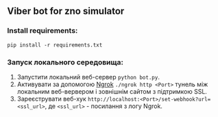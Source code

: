 ## Viber bot for zno simulator

### Install requirements:
```
pip install -r requirements.txt
```

### Запуск локального середовища:
1. Запустити локальний веб-сервер ```python bot.py```.
2. Активувати за допомогою [Ngrok](https://ngrok.com/) ```./ngrok http <Port>``` тунель між локальним веб-вервером і зовнішнім сайтом з підтримкою SSL. 
3. Зареєструвати веб-хук ```http://localhost:<Port>/set-webhook?url=<ssl_url>```, де ```<ssl_url>``` - посилання з логу Ngrok.